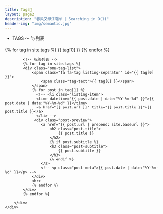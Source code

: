 ```yaml
---
title: Tags🍪
layout: page2
description: "春风又绿江南岸 | Searching in O(1)"
header-img: "img/semantic.jpg"
---
```


* TAGS ～ 🏷️列表

<!-- Main Content -->
<div class="container">
<div class="row">

<div class="col-lg-10 col-lg-offset-0 col-md-10 col-md-offset-1">
  <!-- 标签云 -->
  	<div id='tag_cloud' class="tags">
  		{% for tag in site.tags %}
            <a href="#{{ tag[0] }}" title="{{ tag[0] }}" rel="{{ tag[1].size }}">{{ tag[0] }}</a>
  		{% endfor %}
  	</div>


            <!-- 标签列表 -->
    		{% for tag in site.tags %}
    		<div class="one-tag-list">
    		  	<span class="fa fa-tag listing-seperator" id="{{ tag[0] }}">
                    <span class="tag-text">{{ tag[0] }}</span>
                </span>
    			{% for post in tag[1] %}
    			  <!-- <li class="listing-item">
    			  <time datetime="{{ post.date | date:"%Y-%m-%d" }}">{{ post.date | date:"%Y-%m-%d" }}</time>
    			  <a href="{{ post.url }}" title="{{ post.title }}">{{ post.title }}</a>
    			  </li> -->
    			 <div class="post-preview">
    			    <a href="{{ post.url | prepend: site.baseurl }}">
    			        <h2 class="post-title">
                            {{ post.title }}
    			        </h2>
    			        {% if post.subtitle %}
    			        <h3 class="post-subtitle">
    			            {{ post.subtitle }}
    			        </h3>
    			        {% endif %}
    			    </a>
    			    <!-- <p class="post-meta">{{ post.date | date:"%Y-%m-%d" }}</p> -->
    			</div>
    			<hr>
    			{% endfor %}
    		</div>
    		{% endfor %}
    
    	</div>
    </div>
</div>
